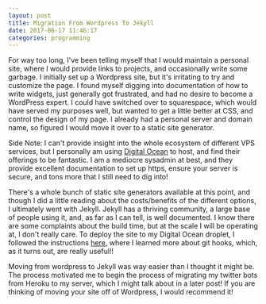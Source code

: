 ```yaml
---
layout: post
title: Migration From Wordpress To Jekyll
date: 2017-06-17 11:46:17
categories: programming
---
```

For way too long, I've been telling myself that I would maintain a personal site, where I would provide links to projects, and occasionally write some garbage. I initially set up a Wordpress site, but it's irritating to try and customize the page. I found myself digging into documentation of how to write widgets, just generally got frustrated, and had no desire to become a WordPress expert. I could have switched over to squarespace, which would have served my purposes well, but wanted to get a little better at CSS, and control the design of my page. I already had a personal server and domain name, so figured I would move it over to a static site generator.

Side Note: I can't provide insight into the whole ecosystem of different VPS services, but I personally am using [Digital Ocean](https://www.digitalocean.com/) to host, and find their offerings to be fantastic. I am a mediocre sysadmin at best, and they provide excellent documentation to set up https, ensure your server is secure, and tons more that I still need to dig into!

There's a whole bunch of static site generators available at this point, and though I did a little reading about the costs/benefits of the different options, I ultimately went with Jekyll. Jekyll has a thriving community, a large base of people using it, and, as far as I can tell, is well documented. I know there are some complaints about the build time, but at the scale I will be operating at, I don't really care. To deploy the site to my Digital Ocean droplet, I followed the instructions [here](https://www.digitalocean.com/community/tutorials/how-to-deploy-jekyll-blogs-with-git), where I learned more about git hooks, which, as it turns out, are really useful!!

Moving from wordpress to Jekyll was way easier than I thought it might be. The process motivated me to begin the process of migrating my twitter bots from Heroku to my server, which I might talk about in a later post! If you are thinking of moving your site off of Wordpress, I would recommend it!

